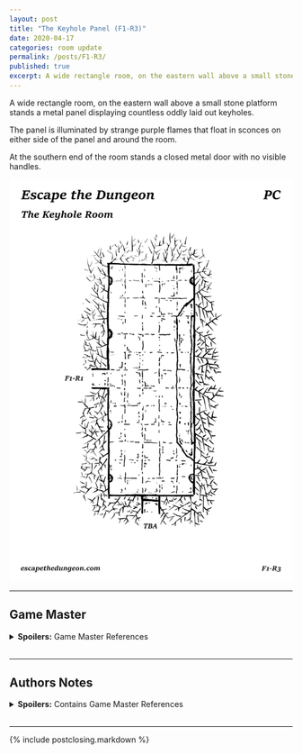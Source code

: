 ```yaml
---
layout: post
title: "The Keyhole Panel (F1-R3)"
date: 2020-04-17
categories: room update
permalink: /posts/F1-R3/
published: true
excerpt: A wide rectangle room, on the eastern wall above a small stone platform stands a metal panel displaying countless oddly laid out keyholes.
---
```


A wide rectangle room, on the eastern wall above a small stone platform stands a metal panel displaying countless oddly laid out keyholes.

The panel is illuminated by strange purple flames that float in sconces on either side of the panel and around the room.

At the southern end of the room stands a closed metal door with no visible handles.

![The Keyhole Panel (F1-R3)](/assets/maps/rooms/escapethedungeon-f1-r3-pc.png)

---

## Game Master

<details><summary><b>Spoilers:</b> Game Master References</summary>
&nbsp;

# Focus Points

**Keyhole Panel (F1-R3-INT01)**

The panel appears to be made of polished silver and stands 35 feet across and is almost floor to ceiling in height. Worked into the panel are countless keyholes of varying designs and appear to fit different kinds of keys. Above each keyhole is a symbol that has been worked into the silver, these are also of varying style.

*Note:* Keys for this room will be discoverable throughout the dungeon. The post in which a key is presented will list what it unlocks within this room, once used on the panel.

**Exits**

A large metal door made of silver that sits flush with the walls of the room, the door is also adorned with fancy scrollwork that has been etched into the surface. The door does not have any visible handles and the gaps between the door and the walls are too small to gain leverage with any kind of dungeoneering tool.

*Note:* A key used on the panel will open the door, the Room ID has been left out and will be added when the key is placed in the dungeon.

</details>
&nbsp;

---

## Authors Notes

<details><summary><b>Spoilers:</b> Contains Game Master References</summary>
&nbsp;

This room originally started as "The Hollow Room" which had a number of oddly shaped holes in the wall, however I thought that keyholes might be more interesting.

I want to give the adventures places to come back to and get "rewards", setting this up with a future reveal system allows flexibility so keys can be sprinkled into future posts. I also didn't have to come up with a heap of cool "rewards" right away.

</details>
&nbsp;

---

{% include postclosing.markdown %}
